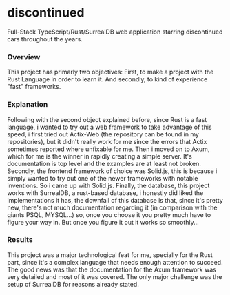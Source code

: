 # discontinued
Full-Stack TypeScript/Rust/SurrealDB web application starring discontinued cars throughout the years.

### Overview
This project has primarly two objectives: First, to make a project with the Rust Language in order to learn it. And secondly, to kind of experience "fast" frameworks.
### Explanation
Following with the second object explained before, since Rust is a fast language, i wanted to try out a web framework to take advantage of this speed, i first tried out Actix-Web (the repository can be found in my repositories), but
it didn't really work for me since the errors that Actix sometimes reported where unfixable for me. Then i moved on to Axum, which for me is the winner in rapidly creating a simple server. It's documentation is top level and the examples are at least not broken.
Secondly, the frontend framework of choice was Solid.js, this is because i simply wanted to try out one of the newer frameworks with notable inventions. So i came up with Solid.js.
Finally, the database, this project works with SurrealDB, a rust-based database, i honestly did liked the implementations it has, the downfall of this database is that, since it's pretty new, there's not much documentation regarding it (in comparison with the giants PSQL, MYSQL...)
so, once you choose it you pretty much have to figure your way in. But once you figure it out it works so smoothly...
### Results
This project was a major technological feat for me, specially for the Rust part, since it's a complex language that needs enough attention to succeed. The good news was that the documentation for the Axum framework was very detailed and most of it was covered. The only major challenge was the setup of SurrealDB for reasons already stated.
